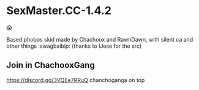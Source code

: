 # SexMaster.CC-1.4.2
:scream:

Based phobos skid made by Chachoox and RawnDawn, with silent ca and other things :swagbaibip: (thanks to IJese for the src)

## Join in ChachooxGang

https://discord.gg/3VQEe7RRuQ chanchoganga on top

